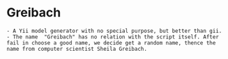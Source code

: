 Greibach
======
	- A Yii model generator with no special purpose, but better than gii.
	- The name  "Greibach" has no relation with the script itself. After fail in choose a good name, we decide get a random name, thence the name from computer scientist Sheila Greibach.

